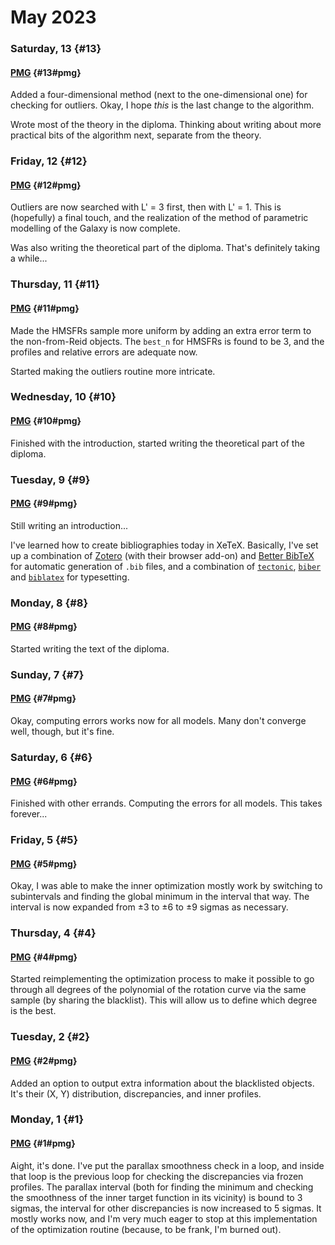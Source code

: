 # May 2023

### Saturday, 13 {#13}

#### [PMG](../../git.md#pmg) {#13#pmg}

Added a four-dimensional method (next to the one-dimensional one) for checking for outliers. Okay, I hope *this* is the last change to the algorithm.

Wrote most of the theory in the diploma. Thinking about writing about more practical bits of the algorithm next, separate from the theory.

### Friday, 12 {#12}

#### [PMG](../../git.md#pmg) {#12#pmg}

Outliers are now searched with L' = 3 first, then with L' = 1. This is (hopefully) a final touch, and the realization of the method of parametric modelling of the Galaxy is now complete.

Was also writing the theoretical part of the diploma. That's definitely taking a while...

### Thursday, 11 {#11}

#### [PMG](../../git.md#pmg) {#11#pmg}

Made the HMSFRs sample more uniform by adding an extra error term to the non-from-Reid objects. The `best_n` for HMSFRs is found to be 3, and the profiles and relative errors are adequate now.

Started making the outliers routine more intricate.

### Wednesday, 10 {#10}

#### [PMG](../../git.md#pmg) {#10#pmg}

Finished with the introduction, started writing the theoretical part of the diploma.

### Tuesday, 9 {#9}

#### [PMG](../../git.md#pmg) {#9#pmg}

Still writing an introduction...

I've learned how to create bibliographies today in XeTeX. Basically, I've set up a combination of [Zotero](https://www.zotero.org) (with their browser add-on) and [Better BibTeX](https://retorque.re/zotero-better-bibtex) for automatic generation of `.bib` files, and a combination of [`tectonic`](https://tectonic-typesetting.github.io), [`biber`](https://github.com/plk/biber) and [`biblatex`](https://sourceforge.net/projects/biblatex) for typesetting.

### Monday, 8 {#8}

#### [PMG](../../git.md#pmg) {#8#pmg}

Started writing the text of the diploma.

### Sunday, 7 {#7}

#### [PMG](../../git.md#pmg) {#7#pmg}

Okay, computing errors works now for all models. Many don't converge well, though, but it's fine.

### Saturday, 6 {#6}

#### [PMG](../../git.md#pmg) {#6#pmg}

Finished with other errands. Computing the errors for all models. This takes forever...

### Friday, 5 {#5}

#### [PMG](../../git.md#pmg) {#5#pmg}

Okay, I was able to make the inner optimization mostly work by switching to subintervals and finding the global minimum in the interval that way. The interval is now expanded from ±3 to ±6 to ±9 sigmas as necessary.

### Thursday, 4 {#4}

#### [PMG](../../git.md#pmg) {#4#pmg}

Started reimplementing the optimization process to make it possible to go through all degrees of the polynomial of the rotation curve via the same sample (by sharing the blacklist). This will allow us to define which degree is the best.

### Tuesday, 2 {#2}

#### [PMG](../../git.md#pmg) {#2#pmg}

Added an option to output extra information about the blacklisted objects. It's their (X, Y) distribution, discrepancies, and inner profiles.

### Monday, 1 {#1}

#### [PMG](../../git.md#pmg) {#1#pmg}

Aight, it's done. I've put the parallax smoothness check in a loop, and inside that loop is the previous loop for checking the discrepancies via frozen profiles. The parallax interval (both for finding the minimum and checking the smoothness of the inner target function in its vicinity) is bound to 3 sigmas, the interval for other discrepancies is now increased to 5 sigmas. It mostly works now, and I'm very much eager to stop at this implementation of the optimization routine (because, to be frank, I'm burned out).
